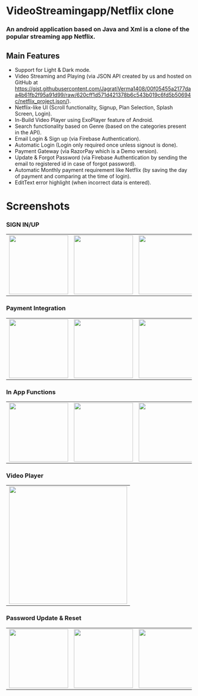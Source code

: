 <h1> VideoStreamingapp/Netflix clone </h1>

<h3>An android application based on Java and Xml is a clone of the popular streaming app Netflix.</h3>

## Main Features

* Support for Light & Dark mode.
* Video Streaming and Playing (via JSON API created by us and hosted on GitHub at      
  https://gist.githubusercontent.com/JagratiVerma1408/00f05455a2177daa4b61fb2f95a91d99/raw/620cff1d571d421378b6c543b019c6fd5b50694c/netflix_project.json/).
* Netflix-like UI (Scroll functionality, Signup, Plan Selection, Splash Screen, Login).
* In-Build Video Player using ExoPlayer feature of Android.
* Search functionality based on Genre (based on the categories present in the API).
* Email Login & Sign up (via Firebase Authentication).
* Automatic Login (Login only required once unless signout is done).
* Payment Gateway (via RazorPay which is a Demo version).
* Update & Forgot Password (via Firebase Authentication by sending the email to registered id in case of forgot password).
* Automatic Monthly payment requirement like Netflix (by saving the day of payment and comparing at the time of login).
* EditText error highlight (when incorrect data is entered).

# Screenshots
<h3>SIGN IN/UP</h3>
<table>
<tr>
<td><img src="https://github.com/Pratyaksh777/VideoStreamingapp/blob/master/Screenshots/Screenshot_2021-08-01-19-05-18-046_com.example.netflix.jpg" width=160 ></td>
<td><img src="https://github.com/Pratyaksh777/VideoStreamingapp/blob/master/Screenshots/Screenshot_20210801-182330_Netflix.jpg" width=160></td>
<td><img src="https://github.com/Pratyaksh777/VideoStreamingapp/blob/master/Screenshots/Screenshot_20210801-182411_Netflix.jpg" width=160></td>
<td><img src="https://github.com/Pratyaksh777/VideoStreamingapp/blob/master/Screenshots/Screenshot_20210801-182422_Netflix.jpg" width=160></td>
<td><img src="https://github.com/Pratyaksh777/VideoStreamingapp/blob/master/Screenshots/Screenshot_20210801-182434_Netflix.jpg" width=160></td>
<td><img src="https://github.com/Pratyaksh777/VideoStreamingapp/blob/master/Screenshots/Screenshot_2021-08-01-19-06-33-122_com.example.netflix.jpg" width=160></td>
<td><img src="https://github.com/Pratyaksh777/VideoStreamingapp/blob/master/Screenshots/Screenshot_20210801-182538_Netflix.jpg" width=160></td>
  </tr>
  </table>
  <h3>Payment Integration</h3>
<table>
<tr>
<td><img src="https://github.com/Pratyaksh777/VideoStreamingapp/blob/master/Screenshots/Screenshot_20210801-182547_Netflix.jpg" width=160></td>
<td><img src="https://github.com/Pratyaksh777/VideoStreamingapp/blob/master/Screenshots/Screenshot_2021-08-01-19-07-26-388_com.example.netflix.jpg" width=160></td>
<td><img src="https://github.com/Pratyaksh777/VideoStreamingapp/blob/master/Screenshots/Screenshot_20210801-184612_Netflix.jpg" width=160></td>
<td><img src="https://github.com/Pratyaksh777/VideoStreamingapp/blob/master/Screenshots/Screenshot_2021-08-01-19-08-01-815_com.example.netflix.jpg" width=160></td>
  </tr>
  </table>
   <h3>In App Functions</h3>
  <table>
  <tr>
<td><img src="https://github.com/Pratyaksh777/VideoStreamingapp/blob/master/Screenshots/Screenshot_20210801-184650_Netflix.jpg" width=160></td>
<td><img src="https://github.com/Pratyaksh777/VideoStreamingapp/blob/master/Screenshots/Screenshot_20210801-184659_Netflix.jpg" width=160></td>
<td><img src="https://github.com/Pratyaksh777/VideoStreamingapp/blob/master/Screenshots/Screenshot_20210801-184708_Netflix.jpg" width=160></td>
<td><img src="https://github.com/Pratyaksh777/VideoStreamingapp/blob/master/Screenshots/Screenshot_20210801-184720_Netflix.jpg" width=160></td>
<td><img src="https://github.com/Pratyaksh777/VideoStreamingapp/blob/master/Screenshots/Screenshot_20210801-184742_Netflix.jpg" width=160></td>
  </tr>
  </table>
  <h3>Video Player</h3>
  <table>
  <tr>
<td><img src="https://github.com/Pratyaksh777/VideoStreamingapp/blob/master/Screenshots/Screenshot_20210801-184949_Netflix.jpg" width=320></td>
  </tr>
  </table>
  <h3>Password Update & Reset</h3>
  <table>
  <tr>
<td><img src="https://github.com/Pratyaksh777/VideoStreamingapp/blob/master/Screenshots/Screenshot_2021-08-01-19-09-06-824_com.example.netflix.jpg" width=160></td>
<td><img src="https://github.com/Pratyaksh777/VideoStreamingapp/blob/master/Screenshots/Screenshot_2021-08-01-19-16-09-924_com.example.netflix.jpg" width=160></td>
<td><img src="https://github.com/Pratyaksh777/VideoStreamingapp/blob/master/Screenshots/Screenshot_2021-08-01-19-16-21-448_com.google.android.gm.jpg" width=160>
  </td>
<td><img src="https://github.com/Pratyaksh777/VideoStreamingapp/blob/master/Screenshots/Screenshot_2021-08-01-19-16-32-293_com.android.chrome.jpg" width=160></td>
  </tr>
  </table>
